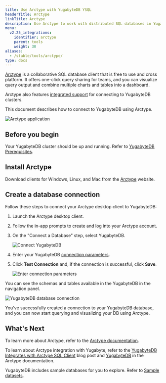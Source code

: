 ```yaml
---
title: Use Arctype with YugabyteDB YSQL
headerTitle: Arctype
linkTitle: Arctype
description: Use Arctype to work with distributed SQL databases in YugabyteDB.
menu:
  v2.25_integrations:
    identifier: arctype
    parent: tools
    weight: 30
aliases:
  - /stable/tools/arctype/
type: docs
---
```


[Arctype](https://arctype.com/) is a collaborative SQL database client that is free to use and cross platform. It offers one-click query sharing for teams, and you can visualize query output and combine multiple charts and tables into a dashboard.

Arctype also features [integrated support](https://docs.arctype.com/connect/yugabytedb) for connecting to YugabyteDB clusters.

This document describes how to connect to YugabyteDB using Arctype.

![Arctype application](/images/develop/tools/arctype/Arctype-YB-Image-2.png)

## Before you begin

Your YugabyteDB cluster should be up and running. Refer to [YugabyteDB Prerequisites](../#yugabytedb-prerequisites).

## Install Arctype

Download clients for Windows, Linux, and Mac from the [Arctype](https://arctype.com/) website.

## Create a database connection

Follow these steps to connect your Arctype desktop client to YugabyteDB:

1. Launch the Arctype desktop client.

1. Follow the in-app prompts to create and log into your Arctype account.

1. On the "Connect a Database" step, select YugabyteDB.

    ![Connect YugabyteDB](/images/develop/tools/arctype/arctype-connect_step3.png)

1. Enter your YugabyteDB [connection parameters](../#connection-parameters).

1. Click **Test Connection** and, if the connection is successful, click **Save**.

    ![Enter connection parameters](/images/develop/tools/arctype/arctype-connect-step4.png)

You can see the schemas and tables available in the YugabyteDB in the navigation panel.

![YugabyteDB database connection](/images/develop/tools/arctype/arctype-connect-step5.png)

You've successfully created a connection to your YugabyteDB database, and you can now start querying and visualizing your DB using Arctype.

## What's Next

To learn more about Arctype, refer to the [Arctype documentation](https://docs.arctype.com/).

To learn about Arctype integration with Yugabyte, refer to the [YugabyteDB Integrates with Arctype SQL Client](https://www.yugabyte.com/blog/yugabytedb-arctype-sql-integration/) blog post and [YugabyteDB](https://docs.arctype.com/connect/yugabytedb/) in the Arctype documentation.

YugabyteDB includes sample databases for you to explore. Refer to [Sample datasets](../../../sample-data/).

